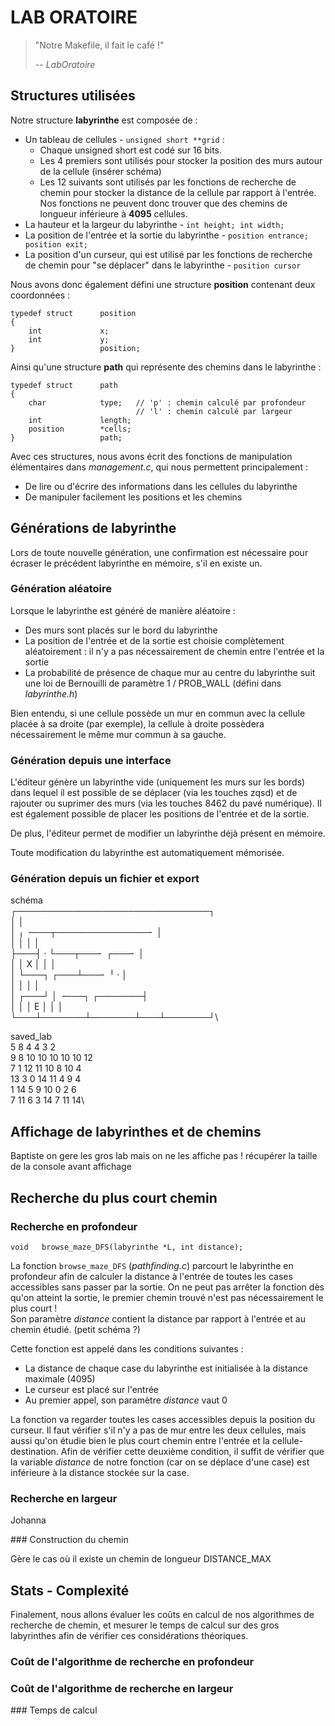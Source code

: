 # LAB ORATOIRE

> "Notre Makefile, il fait le café !"
>
> -- <cite>LabOratoire</cite>

## Structures utilisées

Notre structure **labyrinthe** est composée de :

* Un tableau de cellules - `unsigned short **grid` :
	* Chaque unsigned short est codé sur 16 bits.
	* Les 4 premiers sont utilisés pour stocker la position des murs autour de la cellule (insérer schéma)
	* Les 12 suivants sont utilisés par les fonctions de recherche de chemin pour stocker la distance de la cellule par rapport à l'entrée. Nos fonctions ne peuvent donc trouver que des chemins de longueur inférieure à **4095** cellules.
* La hauteur et la largeur du labyrinthe - `int height; int width;`
* La position de l'entrée et la sortie du labyrinthe - `position entrance; position exit;`
* La position d'un curseur, qui est utilisé par les fonctions de recherche de chemin pour "se déplacer" dans le labyrinthe - `position cursor`

Nous avons donc également défini une structure **position** contenant deux coordonnées :
```
typedef struct		position
{
	int				x;
	int				y;	
}					position;
```
Ainsi qu'une structure **path** qui représente des chemins dans le labyrinthe :
```
typedef struct		path
{
	char			type; 	// 'p' : chemin calculé par profondeur
							// 'l' : chemin calculé par largeur
	int				length;
	position		*cells;
}					path;
```
Avec ces structures, nous avons écrit des fonctions de manipulation élémentaires dans *management.c*, qui nous permettent principalement :
* De lire ou d'écrire des informations dans les cellules du labyrinthe
* De manipuler facilement les positions et les chemins

## Générations de labyrinthe

Lors de toute nouvelle génération, une confirmation est nécessaire pour écraser le précédent labyrinthe en mémoire, s'il en existe un.

### Génération aléatoire

Lorsque le labyrinthe est généré de manière aléatoire :
* Des murs sont placés sur le bord du labyrinthe
* La position de l'entrée et de la sortie est choisie complètement aléatoirement : il n'y a pas nécessairement de chemin entre l'entrée et la sortie
* La probabilité de présence de chaque mur au centre du labyrinthe suit une loi de Bernouilli de paramètre 1 / PROB_WALL (défini dans *labyrinthe.h*)

Bien entendu, si une cellule possède un mur en commun avec la cellule placée à sa droite (par exemple), la cellule à droite possèdera nécessairement le même mur commun à sa gauche.

### Génération depuis une interface

L'éditeur génère un labyrinthe vide (uniquement les murs sur les bords) dans lequel il est possible de se déplacer (via les touches zqsd) et de rajouter ou suprimer des murs (via les touches 8462 du pavé numérique).
Il est également possible de placer les positions de l'entrée et de la sortie.

De plus, l'éditeur permet de modifier un labyrinthe déjà présent en mémoire.

Toute modification du labyrinthe est automatiquement mémorisée. 

### Génération depuis un fichier et export

schéma\
┌───────────────────────────────┐\
│                               │\
│   ╷   ╶───┬───────────────╴   │\
│   │       │                   │\
├───┤   ·   └───┬───╴   ┌───╴   │\
│   │         X │       │       │\
│   └───┐   ┌───┴───╴   ╵   ·   │\
│       │   │                   │\
│   ┌───┘   │   ╶───┐   ┌───────┤\
│   │       │     E │   │       │\
└───┴───────┴───────┴───┴───────┘\

saved_lab\
 5  8  4  4  3  2\
 9  8 10 10 10 10 10 12\
 7  1 12 11 10  8 10  4\
13  3  0 14 11  4  9  4\
 1 14  5  9 10  0  2  6\
 7 11  6  3 14  7 11 14\




## Affichage de labyrinthes et de chemins

Baptiste
on gere les gros lab mais on ne les affiche pas !
récupérer la taille de la console avant affichage


## Recherche du plus court chemin

### Recherche en profondeur

`void	browse_maze_DFS(labyrinthe *L, int distance);`

La fonction `browse_maze_DFS` (*pathfinding.c*) parcourt le labyrinthe en profondeur afin de calculer la distance à l'entrée de toutes les cases accessibles sans passer par la sortie. On ne peut pas arrêter la fonction dès qu'on atteint la sortie, le premier chemin trouvé n'est pas nécessairement le plus court !\
Son paramètre *distance* contient la distance par rapport à l'entrée et au chemin étudié. (petit schéma ?)

Cette fonction est appelé dans les conditions suivantes :
* La distance de chaque case du labyrinthe est initialisée à la distance maximale (4095)
* Le curseur est placé sur l'entrée
* Au premier appel, son paramètre *distance* vaut 0

La fonction va regarder toutes les cases accessibles depuis la position du curseur. Il faut vérifier s'il n'y a pas de mur entre les deux cellules, mais aussi qu'on étudie bien le plus court chemin entre l'entrée et la cellule-destination. Afin de vérifier cette deuxième condition, il suffit de vérifier que la variable *distance* de notre fonction (car on se déplace d'une case) est inférieure à la distance stockée sur la case.




### Recherche en largeur

Johanna

### Construction du chemin

Gère le cas où il existe un chemin de longueur DISTANCE_MAX

## Stats - Complexité

Finalement, nous allons évaluer les coûts en calcul de nos algorithmes de recherche de chemin, et mesurer le temps de calcul sur des gros labyrinthes afin de vérifier ces considérations théoriques.

### Coût de l'algorithme de recherche en profondeur

### Coût de l'algorithme de recherche en largeur

### Temps de calcul

